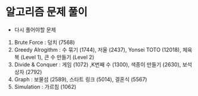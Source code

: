 # 알고리즘 문제 풀이


- 다시 풀어야할 문제

1. Brute Force : 덩치 (7568)
2. Greedy Alrogithm : 수 묶기 (1744), 저울 (2437), Yonsei TOTO (12018), 체육복 (Level 1), 큰 수 만들기 (Level 2)
3. Divide & Conquer : 게임 (1072) ,K번째 수 (1300), 색종이 만들기 (2630), 보석 상자 (2792)
4. Graph : 보물섬 (2589), 스타트 링크 (5014), 결혼식 (5567)
5. Simulation : 가르침 (1062)
